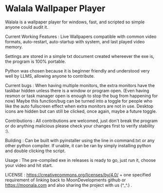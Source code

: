 # Walala Wallpaper Player
Walala is a wallpaper player for windows, fast, and scripted so simple anyone could audit it.

Current Working Features : Live Wallpapers compatible with common video formats, auto-restart, auto-startup with system, and last played video memory.

Settings are stored in a simple txt document created whereever the exe is, the program is 100% portable. 

Python was chosen because it is beginner friendly and understood very well by LLMS, allowing anyone to contribute.

Current bugs : When having multiple monitors, the extra monitors have the taskbar hidden unless there is a window or program open. (Even having resmon or task manager open is enough to stop the bug from happening for now)
                Maybe this function/bug can be turned into a toggle for people who like the auto fullscreen effect when extra monitors are not in use.
 Desktop icons are hidden but can still be clicked, once again, maybe a future toggle.               

Contributions : All contributions are welcomed, just don't break the program or do anything malicious please check your changes first to verify stability :). 

Building : Can be built with pyinstaller using the line in command.txt or any other python compiler. If unable, it can be ran by simply installing python and double clicking the script.

Usage : The pre-compiled exe in releases is ready to go, just run it, choose your video and hit start.

LICENSE : https://creativecommons.org/licenses/by/4.0/ + one specified requirement of linking back to MoonDevelopments github or https://moonala.com and also sharing the project with us (^_^.) .
